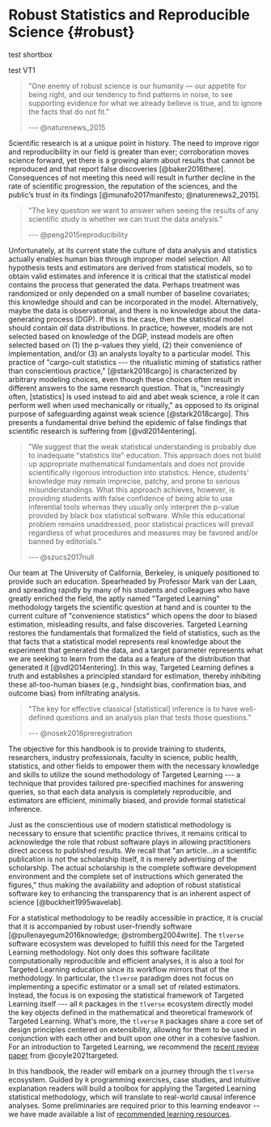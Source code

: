 # Robust Statistics and Reproducible Science {#robust}


test shortbox



test VT1


> "One enemy of robust science is our humanity — our appetite for
> being right, and our tendency to find patterns in noise, to see supporting
> evidence for what we already believe is true, and to ignore the facts that do
> not fit."
>
> --- @naturenews_2015

Scientific research is at a unique point in history. The need to improve rigor
and reproducibility in our field is greater than ever; corroboration moves
science forward, yet there is a growing alarm about results that cannot be
reproduced and that report false discoveries [@baker2016there]. Consequences of
not meeting this need will result in further decline in the rate of scientific
progression, the reputation of the sciences, and the public’s trust in its
findings [@munafo2017manifesto; @naturenews2_2015].



> "The key question we want to answer when seeing the results of any scientific
> study is whether we can trust the data analysis."
>
> --- @peng2015reproducibility

Unfortunately, at its current state the culture of data analysis and statistics
actually enables human bias through improper model selection. All hypothesis
tests and estimators are derived from statistical models, so to obtain valid
estimates and inference it is critical that the statistical model contains the
process that generated the data. Perhaps treatment was randomized or only
depended on a small number of baseline covariates; this knowledge should and
can be incorporated in the model. Alternatively, maybe the data is
observational, and there is no knowledge about the data-generating process (DGP).
If this is the case, then the statistical model should contain *all* data
distributions. In practice; however, models are not selected based on knowledge
of the DGP, instead models are often selected based on (1) the p-values they
yield, (2) their convenience of implementation, and/or (3) an analysts loyalty
to a particular model. This practice of "cargo-cult statistics --- the
ritualistic miming of statistics rather than conscientious practice,"
[@stark2018cargo] is characterized by arbitrary modeling choices, even though
these choices often result in different answers to the same research question.
That is, "increasingly often, [statistics] is used instead to aid and
abet weak science, a role it can perform well when used mechanically or
ritually," as opposed to its original purpose of safeguarding against weak
science [@stark2018cargo]. This presents a fundamental drive behind the epidemic
of false findings that scientific research is suffering from [@vdl2014entering].

> "We suggest that the weak statistical understanding is probably due to
> inadequate "statistics lite" education. This approach does not build up
> appropriate mathematical fundamentals and does not provide scientifically
> rigorous introduction into statistics. Hence, students' knowledge may remain
> imprecise, patchy, and prone to serious misunderstandings. What this approach
> achieves, however, is providing students with false confidence of being able
> to use inferential tools whereas they usually only interpret the p-value
> provided by black box statistical software. While this educational problem
> remains unaddressed, poor statistical practices will prevail regardless of
> what procedures and measures may be favored and/or banned by editorials."
>
> --- @szucs2017null


Our team at The University of California, Berkeley, is uniquely positioned to
provide such an education. Spearheaded by Professor Mark van der Laan, and
spreading rapidly by many of his students and colleagues who have greatly
enriched the field, the aptly named "Targeted Learning" methodology targets the
scientific question at hand and is counter to the current culture of
"convenience statistics" which opens the door to biased estimation, misleading
results, and false discoveries. Targeted Learning restores the fundamentals that
formalized the field of statistics, such as the that facts that a statistical
model represents real knowledge about the experiment that generated the data,
and a target parameter represents what we are seeking to learn from the data as
a feature of the distribution that generated it [@vdl2014entering]. In this way,
Targeted Learning defines a truth and establishes a principled standard for
estimation, thereby inhibiting these all-too-human biases (e.g., hindsight bias,
confirmation bias, and outcome bias) from infiltrating analysis.

> "The key for effective classical [statistical] inference is to have
> well-defined questions and an analysis plan that tests those questions."
>
> --- @nosek2018preregistration

The objective for this handbook is to provide training to students, researchers,
industry professionals, faculty in science, public health, statistics, and other
fields to empower them with the necessary knowledge and skills to utilize the
sound methodology of Targeted Learning --- a technique that provides tailored
pre-specified machines for answering queries, so that each data analysis is
completely reproducible, and estimators are efficient, minimally biased, and
provide formal statistical inference.

Just as the conscientious use of modern statistical methodology is necessary to
ensure that scientific practice thrives, it remains critical to acknowledge the
role that robust software plays in allowing practitioners direct access to
published results. We recall that "an article...in a scientific publication is
not the scholarship itself, it is merely advertising of the scholarship. The
actual scholarship is the complete software development environment and the
complete set of instructions which generated the figures," thus making the
availability and adoption of robust statistical software key to enhancing the
transparency that is an inherent aspect of science [@buckheit1995wavelab].

For a statistical methodology to be readily accessible in practice, it is
crucial that it is accompanied by robust user-friendly software
[@pullenayegum2016knowledge; @stromberg2004write]. The `tlverse` software
ecosystem was developed to fulfill this need for the Targeted Learning
methodology. Not only does this software facilitate computationally reproducible
and efficient analyses, it is also a tool for Targeted Learning education since
its workflow mirrors that of the methodology. In particular, the `tlverse`
paradigm does not focus on implementing a specific estimator or a small set of
related estimators. Instead, the focus is on exposing the statistical framework
of Targeted Learning itself --- all `R` packages in the `tlverse` ecosystem
directly model the key objects defined in the mathematical and theoretical
framework of Targeted Learning. What's more, the `tlverse` `R` packages share a
core set of design principles centered on extensibility, allowing for them to be
used in conjunction with each other and built upon one other in a cohesive
fashion. For an introduction to Targeted Learning, we recommend the [recent
review paper](https://arxiv.org/abs/2006.07333) from @coyle2021targeted.

In this handbook, the reader will embark on a journey through the `tlverse`
ecosystem. Guided by `R` programming exercises, case studies, and
intuitive explanation readers will build a toolbox for applying the Targeted
Learning statistical methodology, which will translate to real-world causal
inference analyses. Some preliminaries are required prior to this learning
endeavor -- we have made available a list of [recommended learning
resources](#learn).
